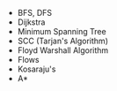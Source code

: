- BFS, DFS
- Dijkstra
- Minimum Spanning Tree
- SCC (Tarjan's Algorithm)
- Floyd Warshall Algorithm
- Flows
- Kosaraju's
- A*
